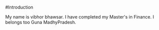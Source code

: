 #Introduction

My name is vibhor bhawsar.
I have completed my Master's in Finance.
I belongs too Guna MadhyPradesh.